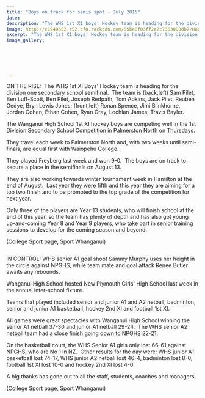 ```yaml
---
title: "Boys on track for semis spot - July 2015"
date: 
description: "The WHS 1st X1 boys' Hockey team is heading for the division one secondary school semifinal.  Also WHS hosted NPGHS last week in the annual inter-school fixture, Wanganui Chronicle article 31/7/15..."
image: http://c1940652.r52.cf0.rackcdn.com/55be8f03ff2a7c7363000db7/Hockey-1st-X1-boys-semifinals-31.7.gif
excerpt: "The WHS 1st X1 boys' Hockey team is heading for the division one secondary school semifinal."
image_gallery:
    
    
    
    
    
---
```


<p>ON THE RISE: &nbsp;The WHS 1st XI Boys' Hockey team is heading for the division one secondary school semifinal. &nbsp;The team is (back,left) Sam Pilet, Ben Luff-Scott, Ben Pilet, Joseph Redpath, Tom Adkins, Jack Pilet, Reuben Gedye, Bryn Lewis Jones; (front,left) Ronan Spence, Jimi Blinkhorne, Jordan Cohen, Ethan Cohen, Ryan Gray, Lochlan James, Travis Bayler.</p>
<p>The Wanganui High School 1st XI hockey boys are competing well in the 1st Division Secondary School Competition in Palmerston North on Thursdays.</p>
<p>They travel each week to Palmerston North and, with two weeks until semi-finals, are equal first with Waiopehu College.</p>
<p>They played Freyberg last week and won 9-0. &nbsp;The boys are on track to secure a place in the semifinals on August 13.</p>
<p>They are also working towards winter tournament week in Hamilton at the end of August. &nbsp;Last year they were fifth and this year they are aiming for a top two finish and to be promoted to the top grade of the competition for next year.</p>
<p>Only three of the players are Year 13 students, who will finish school at the end of this year, so the team has plenty of depth and has also got young up-and-coming Year 8 and Year 9 players, who take part in senior training sessions to develop for the coming season and beyond.</p>
<p>(College Sport page, Sport Whanganui)</p>
<p><img src=http://c1940652.r52.cf0.rackcdn.com/55b5ae7fff2a7c7363000369/WHS-v-NPGHS-Netball-shooting-23.gif alt="" /></p>
<p>IN CONTROL: WHS senior A1 goal shoot Sammy Murphy uses her height in the circle against NPGHS, while team mate and goal attack Renee Butler awaits any rebounds.</p>
<p>Wanganui High School hosted New Plymouth Girls' High School last week in the annual inter-school fixture.</p>
<p>Teams that played included senior and junior A1 and A2 netball, badminton, senior and junior A1 basketball, hockey 2nd XI and football 1st XI.</p>
<p>All games were great spectacles with Wanganui High School winning the senior A1 netball 37-30 and junior A1 netball 29-24. &nbsp;The WHS senior A2 netball team had a close finish going down to NPGHS 22-21.</p>
<p>On the basketball court, the WHS Senior A1 girls only lost 66-61 against NPGHS, who are No 1 in NZ. &nbsp;Other results for the day were: WHS junior A1 basketball lost 74-17, WHS junior A2 netball lost 46-4, badminton lost 8-0, football 1st XI lost 10-0 and hockey 2nd XI lost 4-0.</p>
<p>A big thanks has gone out to all the staff, students, coaches and managers.</p>
<p><span>(College Sport page, Sport Whanganui)</span></p>


